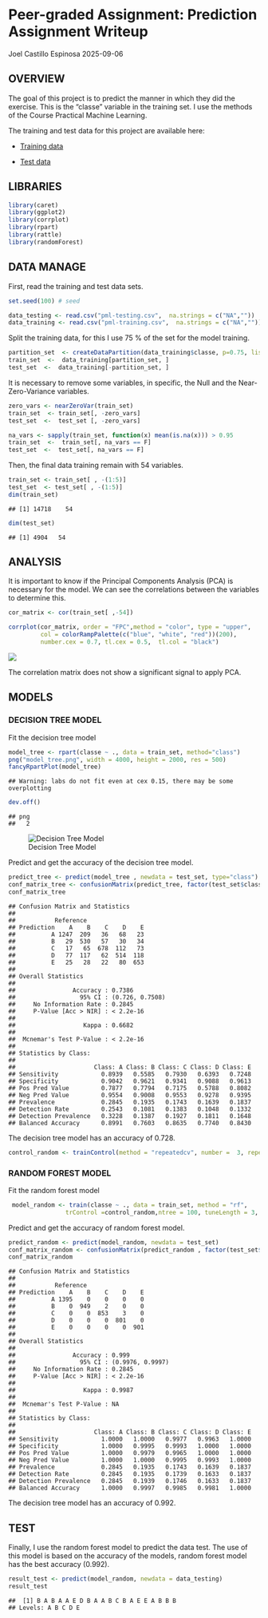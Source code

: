 Peer-graded Assignment: Prediction Assignment Writeup
================
Joel Castillo Espinosa
2025-09-06

## OVERVIEW

The goal of this project is to predict the manner in which they did the
exercise. This is the “classe” variable in the training set. I use the
methods of the Course Practical Machine Learning.

The training and test data for this project are available here:

- [Training
  data](https://d396qusza40orc.cloudfront.net/predmachlearn/pml-training.csv "Training data")

- [Test
  data](https://d396qusza40orc.cloudfront.net/predmachlearn/pml-testing.csv "Test data")

## LIBRARIES

``` r
library(caret)
library(ggplot2)
library(corrplot)
library(rpart)
library(rattle) 
library(randomForest)
```

## DATA MANAGE

First, read the training and test data sets.

``` r
set.seed(100) # seed

data_testing <- read.csv("pml-testing.csv",  na.strings = c("NA",""))
data_training <- read.csv("pml-training.csv",  na.strings = c("NA",""))
```

Split the training data, for this I use 75 % of the set for the model
training.

``` r
partition_set  <- createDataPartition(data_training$classe, p=0.75, list=FALSE)
train_set  <-  data_training[partition_set, ]
test_set  <-  data_training[-partition_set, ]
```

It is necessary to remove some variables, in specific, the Null and the
Near-Zero-Variance variables.

``` r
zero_vars <- nearZeroVar(train_set)
train_set  <- train_set[, -zero_vars]
test_set  <-  test_set [, -zero_vars]
```

``` r
na_vars <- sapply(train_set, function(x) mean(is.na(x))) > 0.95
train_set  <-  train_set[, na_vars == F]
test_set  <-  test_set[, na_vars == F]
```

Then, the final data training remain with 54 variables.

``` r
train_set <- train_set[ , -(1:5)]
test_set  <- test_set[ , -(1:5)]
dim(train_set)
```

    ## [1] 14718    54

``` r
dim(test_set)
```

    ## [1] 4904   54

## ANALYSIS

It is important to know if the Principal Components Analysis (PCA) is
necessary for the model. We can see the correlations between the
variables to determine this.

``` r
cor_matrix <- cor(train_set[ ,-54])
```

``` r
corrplot(cor_matrix, order = "FPC",method = "color", type = "upper", 
         col = colorRampPalette(c("blue", "white", "red"))(200),
         number.cex = 0.7, tl.cex = 0.5,  tl.col = "black")
```

![](assigment_files/figure-gfm/unnamed-chunk-8-1.png)<!-- -->

The correlation matrix does not show a significant signal to apply PCA.

## MODELS

### DECISION TREE MODEL

Fit the decision tree model

``` r
model_tree <- rpart(classe ~ ., data = train_set, method="class")
png("model_tree.png", width = 4000, height = 2000, res = 500)
fancyRpartPlot(model_tree)
```

    ## Warning: labs do not fit even at cex 0.15, there may be some overplotting

``` r
dev.off()
```

    ## png 
    ##   2

<figure>
<img src="model_tree.png" alt="Decision Tree Model" />
<figcaption aria-hidden="true">Decision Tree Model</figcaption>
</figure>

Predict and get the accuracy of the decision tree model.

``` r
predict_tree <- predict(model_tree , newdata = test_set, type="class")
conf_matrix_tree <- confusionMatrix(predict_tree, factor(test_set$classe))
conf_matrix_tree
```

    ## Confusion Matrix and Statistics
    ## 
    ##           Reference
    ## Prediction    A    B    C    D    E
    ##          A 1247  209   36   68   23
    ##          B   29  530   57   30   34
    ##          C   17   65  678  112   73
    ##          D   77  117   62  514  118
    ##          E   25   28   22   80  653
    ## 
    ## Overall Statistics
    ##                                          
    ##                Accuracy : 0.7386         
    ##                  95% CI : (0.726, 0.7508)
    ##     No Information Rate : 0.2845         
    ##     P-Value [Acc > NIR] : < 2.2e-16      
    ##                                          
    ##                   Kappa : 0.6682         
    ##                                          
    ##  Mcnemar's Test P-Value : < 2.2e-16      
    ## 
    ## Statistics by Class:
    ## 
    ##                      Class: A Class: B Class: C Class: D Class: E
    ## Sensitivity            0.8939   0.5585   0.7930   0.6393   0.7248
    ## Specificity            0.9042   0.9621   0.9341   0.9088   0.9613
    ## Pos Pred Value         0.7877   0.7794   0.7175   0.5788   0.8082
    ## Neg Pred Value         0.9554   0.9008   0.9553   0.9278   0.9395
    ## Prevalence             0.2845   0.1935   0.1743   0.1639   0.1837
    ## Detection Rate         0.2543   0.1081   0.1383   0.1048   0.1332
    ## Detection Prevalence   0.3228   0.1387   0.1927   0.1811   0.1648
    ## Balanced Accuracy      0.8991   0.7603   0.8635   0.7740   0.8430

The decision tree model has an accuracy of 0.728.

``` r
control_random <- trainControl(method = "repeatedcv", number =  3, repeats = 1)
```

### RANDOM FOREST MODEL

Fit the random forest model

``` r
 model_random <- train(classe ~ ., data = train_set, method = "rf",
                trControl =control_random,ntree = 100, tuneLength = 3,  verbose = FALSE)
```

Predict and get the accuracy of random forest model.

``` r
predict_random <- predict(model_random, newdata = test_set)
conf_matrix_random <- confusionMatrix(predict_random , factor(test_set$classe))
conf_matrix_random
```

    ## Confusion Matrix and Statistics
    ## 
    ##           Reference
    ## Prediction    A    B    C    D    E
    ##          A 1395    0    0    0    0
    ##          B    0  949    2    0    0
    ##          C    0    0  853    3    0
    ##          D    0    0    0  801    0
    ##          E    0    0    0    0  901
    ## 
    ## Overall Statistics
    ##                                           
    ##                Accuracy : 0.999           
    ##                  95% CI : (0.9976, 0.9997)
    ##     No Information Rate : 0.2845          
    ##     P-Value [Acc > NIR] : < 2.2e-16       
    ##                                           
    ##                   Kappa : 0.9987          
    ##                                           
    ##  Mcnemar's Test P-Value : NA              
    ## 
    ## Statistics by Class:
    ## 
    ##                      Class: A Class: B Class: C Class: D Class: E
    ## Sensitivity            1.0000   1.0000   0.9977   0.9963   1.0000
    ## Specificity            1.0000   0.9995   0.9993   1.0000   1.0000
    ## Pos Pred Value         1.0000   0.9979   0.9965   1.0000   1.0000
    ## Neg Pred Value         1.0000   1.0000   0.9995   0.9993   1.0000
    ## Prevalence             0.2845   0.1935   0.1743   0.1639   0.1837
    ## Detection Rate         0.2845   0.1935   0.1739   0.1633   0.1837
    ## Detection Prevalence   0.2845   0.1939   0.1746   0.1633   0.1837
    ## Balanced Accuracy      1.0000   0.9997   0.9985   0.9981   1.0000

The decision tree model has an accuracy of 0.992.

## TEST

Finally, I use the random forest model to predict the data test. The use
of this model is based on the accuracy of the models, random forest
model has the best accuracy (0.992).

``` r
result_test <- predict(model_random, newdata = data_testing)
result_test
```

    ##  [1] B A B A A E D B A A B C B A E E A B B B
    ## Levels: A B C D E
